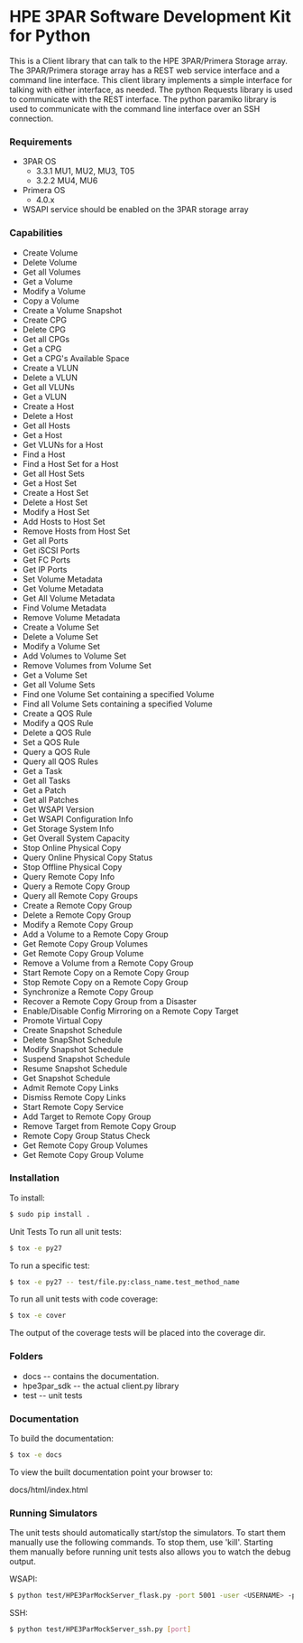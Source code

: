 # HPE 3PAR Software Development Kit for Python

This is a Client library that can talk to the HPE 3PAR/Primera Storage array. The 3PAR/Primera storage array has a REST web service interface and a command line interface. This client library implements a simple interface for talking with either interface, as needed. The python Requests library is used to communicate with the REST interface. The python paramiko library is used to communicate with the command line interface over an SSH connection.

### Requirements
* 3PAR OS
  * 3.3.1 MU1, MU2, MU3, T05
  * 3.2.2 MU4, MU6
* Primera OS
  * 4.0.x
* WSAPI service should be enabled on the 3PAR storage array

### Capabilities
* Create Volume
* Delete Volume
* Get all Volumes
* Get a Volume
* Modify a Volume
* Copy a Volume
* Create a Volume Snapshot
* Create CPG
* Delete CPG
* Get all CPGs
* Get a CPG
* Get a CPG's Available Space
* Create a VLUN
* Delete a VLUN
* Get all VLUNs
* Get a VLUN
* Create a Host
* Delete a Host
* Get all Hosts
* Get a Host
* Get VLUNs for a Host
* Find a Host
* Find a Host Set for a Host
* Get all Host Sets
* Get a Host Set
* Create a Host Set
* Delete a Host Set
* Modify a Host Set
* Add Hosts to Host Set
* Remove Hosts from Host Set
* Get all Ports
* Get iSCSI Ports
* Get FC Ports
* Get IP Ports
* Set Volume Metadata
* Get Volume Metadata
* Get All Volume Metadata
* Find Volume Metadata
* Remove Volume Metadata
* Create a Volume Set
* Delete a Volume Set
* Modify a Volume Set
* Add Volumes to Volume Set
* Remove Volumes from Volume Set
* Get a Volume Set
* Get all Volume Sets
* Find one Volume Set containing a specified Volume
* Find all Volume Sets containing a specified Volume
* Create a QOS Rule
* Modify a QOS Rule
* Delete a QOS Rule
* Set a QOS Rule
* Query a QOS Rule
* Query all QOS Rules
* Get a Task
* Get all Tasks
* Get a Patch
* Get all Patches
* Get WSAPI Version
* Get WSAPI Configuration Info
* Get Storage System Info
* Get Overall System Capacity
* Stop Online Physical Copy
* Query Online Physical Copy Status
* Stop Offline Physical Copy
* Query Remote Copy Info
* Query a Remote Copy Group
* Query all Remote Copy Groups
* Create a Remote Copy Group
* Delete a Remote Copy Group
* Modify a Remote Copy Group
* Add a Volume to a Remote Copy Group
* Get Remote Copy Group Volumes
* Get Remote Copy Group Volume
* Remove a Volume from a Remote Copy Group
* Start Remote Copy on a Remote Copy Group
* Stop Remote Copy on a Remote Copy Group
* Synchronize a Remote Copy Group
* Recover a Remote Copy Group from a Disaster
* Enable/Disable Config Mirroring on a Remote Copy Target
* Promote Virtual Copy
* Create Snapshot Schedule
* Delete SnapShot Schedule
* Modify Snapshot Schedule
* Suspend Snapshot Schedule
* Resume Snapshot Schedule
* Get Snapshot Schedule
* Admit Remote Copy Links
* Dismiss Remote Copy Links
* Start Remote Copy Service
* Add Target to Remote Copy Group
* Remove Target from Remote Copy Group
* Remote Copy Group Status Check
* Get Remote Copy Group Volumes
* Get Remote Copy Group Volume

### Installation
 To install:
```bash
$ sudo pip install .
```
Unit Tests
To run all unit tests:
```bash
$ tox -e py27
```
To run a specific test:
```bash
$ tox -e py27 -- test/file.py:class_name.test_method_name
```
To run all unit tests with code coverage:
```bash
$ tox -e cover
```
The output of the coverage tests will be placed into the coverage dir.

### Folders
* docs -- contains the documentation.
* hpe3par_sdk -- the actual client.py library
* test -- unit tests
### Documentation
To build the documentation:
```bash
$ tox -e docs
```
To view the built documentation point your browser to:

docs/html/index.html
### Running Simulators
The unit tests should automatically start/stop the simulators. To start them manually use the following commands. To stop them, use 'kill'. Starting them manually before running unit tests also allows you to watch the debug output.

WSAPI:
```bash
$ python test/HPE3ParMockServer_flask.py -port 5001 -user <USERNAME> -password <PASSWORD> -debug
```
SSH:
```bash
$ python test/HPE3ParMockServer_ssh.py [port]
```
